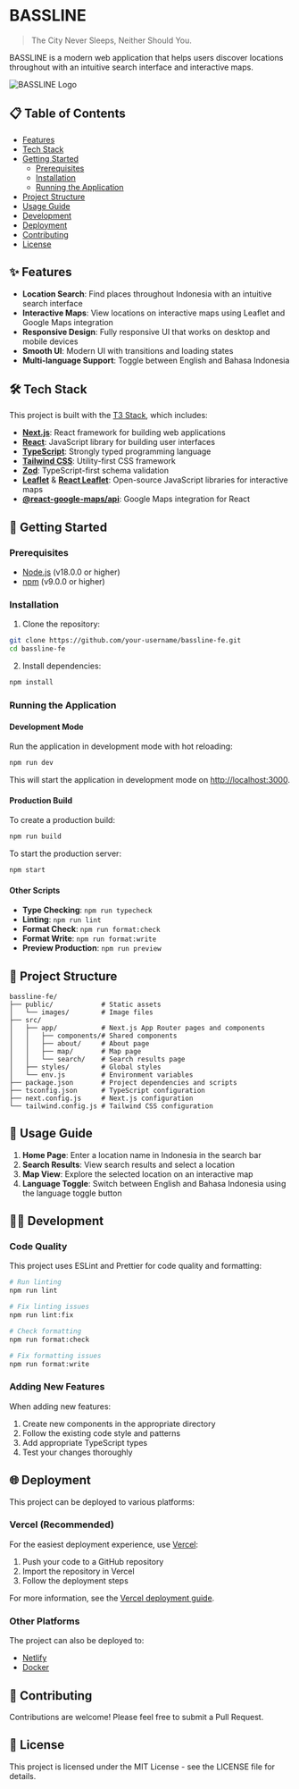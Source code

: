 # BASSLINE

> The City Never Sleeps, Neither Should You.

BASSLINE is a modern web application that helps users discover locations throughout with an intuitive search interface and interactive maps.

![BASSLINE Logo](/public/images/favicon.ico)

## 📋 Table of Contents
- [Features](#features)
- [Tech Stack](#tech-stack)
- [Getting Started](#getting-started)
  - [Prerequisites](#prerequisites)
  - [Installation](#installation)
  - [Running the Application](#running-the-application)
- [Project Structure](#project-structure)
- [Usage Guide](#usage-guide)
- [Development](#development)
- [Deployment](#deployment)
- [Contributing](#contributing)
- [License](#license)

## ✨ Features

- **Location Search**: Find places throughout Indonesia with an intuitive search interface
- **Interactive Maps**: View locations on interactive maps using Leaflet and Google Maps integration
- **Responsive Design**: Fully responsive UI that works on desktop and mobile devices
- **Smooth UI**: Modern UI with transitions and loading states
- **Multi-language Support**: Toggle between English and Bahasa Indonesia

## 🛠️ Tech Stack

This project is built with the [T3 Stack](https://create.t3.gg/), which includes:

- **[Next.js](https://nextjs.org)**: React framework for building web applications
- **[React](https://react.dev)**: JavaScript library for building user interfaces
- **[TypeScript](https://www.typescriptlang.org/)**: Strongly typed programming language
- **[Tailwind CSS](https://tailwindcss.com)**: Utility-first CSS framework
- **[Zod](https://zod.dev/)**: TypeScript-first schema validation
- **[Leaflet](https://leafletjs.com/)** & **[React Leaflet](https://react-leaflet.js.org/)**: Open-source JavaScript libraries for interactive maps
- **[@react-google-maps/api](https://www.npmjs.com/package/@react-google-maps/api)**: Google Maps integration for React

## 🚀 Getting Started

### Prerequisites

- [Node.js](https://nodejs.org/) (v18.0.0 or higher)
- [npm](https://www.npmjs.com/) (v9.0.0 or higher)

### Installation

1. Clone the repository:

```bash
git clone https://github.com/your-username/bassline-fe.git
cd bassline-fe
```

2. Install dependencies:

```bash
npm install
```

### Running the Application

#### Development Mode

Run the application in development mode with hot reloading:

```bash
npm run dev
```

This will start the application in development mode on [http://localhost:3000](http://localhost:3000).

#### Production Build

To create a production build:

```bash
npm run build
```

To start the production server:

```bash
npm start
```

#### Other Scripts

- **Type Checking**: `npm run typecheck`
- **Linting**: `npm run lint`
- **Format Check**: `npm run format:check`
- **Format Write**: `npm run format:write`
- **Preview Production**: `npm run preview`

## 📁 Project Structure

```
bassline-fe/
├── public/            # Static assets
│   └── images/        # Image files
├── src/
│   ├── app/           # Next.js App Router pages and components
│   │   ├── components/# Shared components
│   │   ├── about/     # About page
│   │   ├── map/       # Map page
│   │   └── search/    # Search results page
│   ├── styles/        # Global styles
│   └── env.js         # Environment variables
├── package.json       # Project dependencies and scripts
├── tsconfig.json      # TypeScript configuration
├── next.config.js     # Next.js configuration
└── tailwind.config.js # Tailwind CSS configuration
```

## 📖 Usage Guide

1. **Home Page**: Enter a location name in Indonesia in the search bar
2. **Search Results**: View search results and select a location
3. **Map View**: Explore the selected location on an interactive map
4. **Language Toggle**: Switch between English and Bahasa Indonesia using the language toggle button

## 🧑‍💻 Development

### Code Quality

This project uses ESLint and Prettier for code quality and formatting:

```bash
# Run linting
npm run lint

# Fix linting issues
npm run lint:fix

# Check formatting
npm run format:check

# Fix formatting issues
npm run format:write
```

### Adding New Features

When adding new features:

1. Create new components in the appropriate directory
2. Follow the existing code style and patterns
3. Add appropriate TypeScript types
4. Test your changes thoroughly

## 🌐 Deployment

This project can be deployed to various platforms:

### Vercel (Recommended)

For the easiest deployment experience, use [Vercel](https://vercel.com):

1. Push your code to a GitHub repository
2. Import the repository in Vercel
3. Follow the deployment steps

For more information, see the [Vercel deployment guide](https://create.t3.gg/en/deployment/vercel).

### Other Platforms

The project can also be deployed to:

- [Netlify](https://create.t3.gg/en/deployment/netlify)
- [Docker](https://create.t3.gg/en/deployment/docker)

## 👥 Contributing

Contributions are welcome! Please feel free to submit a Pull Request.

## 📄 License

This project is licensed under the MIT License - see the LICENSE file for details.
